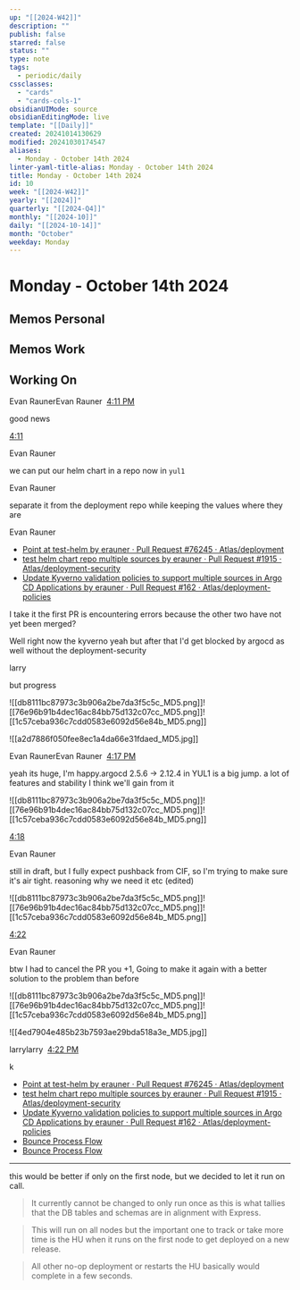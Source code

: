 ```yaml
---
up: "[[2024-W42]]"
description: ""
publish: false
starred: false
status: ""
type: note
tags:
  - periodic/daily
cssclasses:
  - "cards"
  - "cards-cols-1"
obsidianUIMode: source
obsidianEditingMode: live
template: "[[Daily]]"
created: 20241014130629
modified: 20241030174547
aliases:
  - Monday - October 14th 2024
linter-yaml-title-alias: Monday - October 14th 2024
title: Monday - October 14th 2024
id: 10
week: "[[2024-W42]]"
yearly: "[[2024]]"
quarterly: "[[2024-Q4]]"
monthly: "[[2024-10]]"
daily: "[[2024-10-14]]"
month: "October"
weekday: Monday
---
```


# Monday - October 14th 2024

## Memos Personal

## Memos Work

## Working On



Evan RaunerEvan Rauner  [4:11 PM](https://medallia.slack.com/archives/D02AL0JN0BB/p1728940289266639)  

good news


[4:11](https://medallia.slack.com/archives/D02AL0JN0BB/p1728940307535799)

Evan Rauner

we can put our helm chart in a repo now in `yul1`

Evan Rauner

separate it from the deployment repo while keeping the values where they are


Evan Rauner

- [Point at test-helm by erauner · Pull Request #76245 · Atlas/deployment](https://github.medallia.com/Atlas/deployment/pull/76245)
- [test helm chart repo multiple sources by erauner · Pull Request #1915 · Atlas/deployment-security](https://github.medallia.com/Atlas/deployment-security/pull/1915)
- [Update Kyverno validation policies to support multiple sources in Argo CD Applications by erauner · Pull Request #162 · Atlas/deployment-policies](https://github.medallia.com/Atlas/deployment-policies/pull/162)


I take it the first PR is encountering errors because the other two have not yet been merged?



Well right now the kyverno yeah but after that I'd get blocked by argocd as well without the deployment-security


larry

but progress

![[db8111bc87973c3b906a2be7da3f5c5c_MD5.png]]![[76e96b91b4dec16ac84bb75d132c07cc_MD5.png]]![[1c57ceba936c7cdd0583e6092d56e84b_MD5.png]]

![[a2d7886f050fee8ec1a4da66e31fdaed_MD5.jpg]]

Evan RaunerEvan Rauner  [4:17 PM](https://medallia.slack.com/archives/D02AL0JN0BB/p1728940659045129)  

yeah its huge, I'm happy.argocd 2.5.6 -> 2.12.4 in YUL1 is a big jump. a lot of features and stability I think we'll gain from it

![[db8111bc87973c3b906a2be7da3f5c5c_MD5.png]]![[76e96b91b4dec16ac84bb75d132c07cc_MD5.png]]![[1c57ceba936c7cdd0583e6092d56e84b_MD5.png]]

[4:18](https://medallia.slack.com/archives/D02AL0JN0BB/p1728940698217979)

Evan Rauner

still in draft, but I fully expect pushback from CIF, so I'm trying to make sure it's air tight. reasoning why we need it etc (edited) 

![[db8111bc87973c3b906a2be7da3f5c5c_MD5.png]]![[76e96b91b4dec16ac84bb75d132c07cc_MD5.png]]![[1c57ceba936c7cdd0583e6092d56e84b_MD5.png]]

[4:22](https://medallia.slack.com/archives/D02AL0JN0BB/p1728940924708379)

Evan Rauner

btw I had to cancel the PR you +1, Going to make it again with a better solution to the problem than before

![[db8111bc87973c3b906a2be7da3f5c5c_MD5.png]]![[76e96b91b4dec16ac84bb75d132c07cc_MD5.png]]![[1c57ceba936c7cdd0583e6092d56e84b_MD5.png]]

![[4ed7904e485b23b7593ae29bda518a3e_MD5.jpg]]

larrylarry  [4:22 PM](https://medallia.slack.com/archives/D02AL0JN0BB/p1728940956172199)  

k



- [Point at test-helm by erauner · Pull Request #76245 · Atlas/deployment](https://github.medallia.com/Atlas/deployment/pull/76245)
- [test helm chart repo multiple sources by erauner · Pull Request #1915 · Atlas/deployment-security](https://github.medallia.com/Atlas/deployment-security/pull/1915)
- [Update Kyverno validation policies to support multiple sources in Argo CD Applications by erauner · Pull Request #162 · Atlas/deployment-policies](https://github.medallia.com/Atlas/deployment-policies/pull/162)
- [Bounce Process Flow](https://pacific.medallia.com/pages/viewpage.action?pageId=223817195#express_health_comprehensive-bounce-process-flowBounceProcessFlow)
- [Bounce Process Flow](https://pacific.medallia.com/pages/viewpage.action?pageId=223817195#express_health_comprehensive-bounce-process-flowBounceProcessFlow)


---



this would be better if only on the first node, but we decided to let it run on call.

> It currently cannot be changed to only run once as this is what tallies that the DB tables and schemas are in alignment with Express.

> This will run on all nodes but the important one to track or take more time is the HU when it runs on the first node to get deployed on a new release.

> All other no-op deployment or restarts the HU basically would complete in a few seconds.
